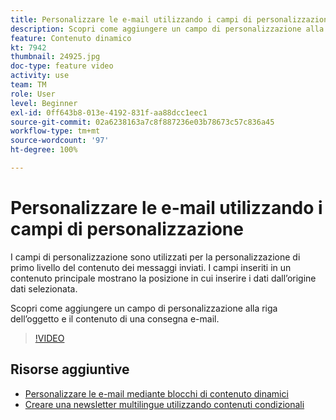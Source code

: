 ```yaml
---
title: Personalizzare le e-mail utilizzando i campi di personalizzazione
description: Scopri come aggiungere un campo di personalizzazione alla riga dell’oggetto e il contenuto di una consegna e-mail.
feature: Contenuto dinamico
kt: 7942
thumbnail: 24925.jpg
doc-type: feature video
activity: use
team: TM
role: User
level: Beginner
exl-id: 0ff643b8-013e-4192-831f-aa88dcc1eec1
source-git-commit: 02a6238163a7c8f887236e03b78673c57c836a45
workflow-type: tm+mt
source-wordcount: '97'
ht-degree: 100%

---
```


# Personalizzare le e-mail utilizzando i campi di personalizzazione

I campi di personalizzazione sono utilizzati per la personalizzazione di primo livello del contenuto dei messaggi inviati. I campi inseriti in un contenuto principale mostrano la posizione in cui inserire i dati dall’origine dati selezionata.

Scopri come aggiungere un campo di personalizzazione alla riga dell’oggetto e il contenuto di una consegna e-mail.

>[!VIDEO](https://video.tv.adobe.com/v/24925?quality=12)

## Risorse aggiuntive

* [Personalizzare le e-mail mediante blocchi di contenuto dinamici](/help/content-creation/personalize-using-dynamic-content-blocks.md)
* [Creare una newsletter multilingue utilizzando contenuti condizionali](/help/content-creation/create-a-multilingual-newsletter-using-conditional-content.md)

